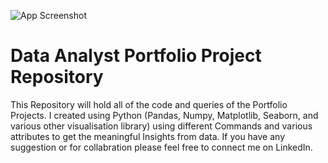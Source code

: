 

![App Screenshot](https://upload.wikimedia.org/wikipedia/commons/thumb/f/f8/Python_logo_and_wordmark.svg/2560px-Python_logo_and_wordmark.svg.png)


# Data Analyst Portfolio Project Repository



This Repository will hold all of the code and queries of the Portfolio
 Projects. I created using Python (Pandas, Numpy, Matplotlib, Seaborn, and various other visualisation library) using different 
 Commands and various attributes to get the meaningful Insights from data. 
 If you have any suggestion or for collabration please feel free to connect me on LinkedIn.

